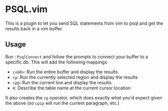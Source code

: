 # PSQL.vim

This is a plugin to let you send SQL statements from vim to psql and get the results back in a vim
buffer.

## Usage

Run `:PsqlConnect` and follow the prompts to connect your buffer to a specific db. This will add the
following mappings

- `c<GR>`: Run the entire buffer and display the results
- `cp`: Run the currently selected region and display the results
- `cpp`: Run the current line and display the results
- `K`: Describe the table name at the current cursor location

It also creates the `cp` operator, which does exactly what you'd expect given the above (so `cpip`
will run the current paragraph, etc.)
